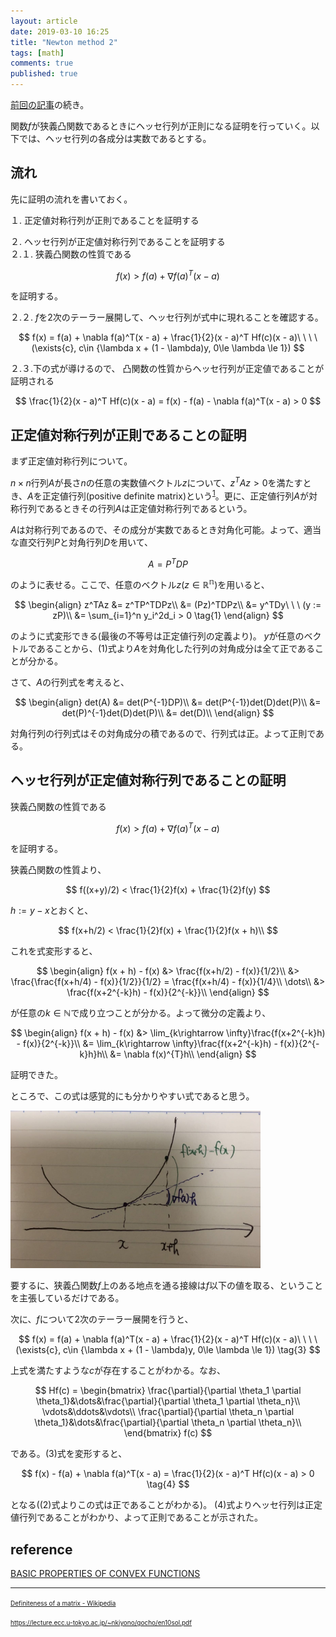 ```yaml
---
layout: article
date: 2019-03-10 16:25
title: "Newton method 2"
tags: [math]
comments: true
published: true
---
```


[前回の記事](/2019/03/03/newton-method.html)の続き。

関数$f$が狭義凸関数であるときにヘッセ行列が正則になる証明を行っていく。以下では、ヘッセ行列の各成分は実数であるとする。


## 流れ

先に証明の流れを書いておく。

１. 正定値対称行列が正則であることを証明する  

２. ヘッセ行列が正定値対称行列であることを証明する  
  ２.１. 狭義凸関数の性質である

  $$
  f(x) > f(a) + \nabla f(a)^T (x - a)
  $$

  を証明する。


  ２.２. $f$を2次のテーラー展開して、ヘッセ行列が式中に現れることを確認する。

  $$
  f(x) = f(a) + \nabla f(a)^T(x - a) + \frac{1}{2}(x - a)^T Hf(c)(x - a)\ \ \ \ (\exists{c}, c\in {\lambda x + (1 - \lambda)y, 0\le \lambda \le 1})
  $$

  ２.３.下の式が導けるので、 凸関数の性質からヘッセ行列が正定値であることが証明される

  $$
  \frac{1}{2}(x - a)^T Hf(c)(x - a) = f(x) - f(a) - \nabla f(a)^T(x - a) > 0
  $$



## 正定値対称行列が正則であることの証明

まず正定値対称行列について。

$n\times n$行列$A$が長さ$n$の任意の実数値ベクトル$z$について、$z^TAz > 0$を満たすとき、$A$を正定値行列(positive definite matrix)という<sup><a href="#1">1</a></sup>。更に、正定値行列$A$が対称行列であるときその行列$A$は正定値対称行列であるという。

$A$は対称行列であるので、その成分が実数であるとき対角化可能。よって、適当な直交行列$P$と対角行列$D$を用いて、

$$
A = P^TDP
$$

のように表せる。ここで、任意のベクトル$z (z\in\mathbb{R^n})$を用いると、

$$
\begin{align}
z^TAz &= z^TP^TDPz\\
&= (Pz)^TDPz\\
&= y^TDy\ \ \ (y := zP)\\
&= \sum_{i=1}^n y_i^2d_i > 0 \tag{1}
\end{align}
$$

のように式変形できる(最後の不等号は正定値行列の定義より)。 $y$が任意のベクトルであることから、$(1)$式より$A$を対角化した行列の対角成分は全て正であることが分かる。

さて、$A$の行列式を考えると、

$$
\begin{align}
det(A) &= det(P^{-1}DP)\\
&= det(P^{-1})det(D)det(P)\\
&= det(P)^{-1}det(D)det(P)\\
&= det(D)\\
\end{align}
$$

対角行列の行列式はその対角成分の積であるので、行列式は正。よって正則である。

## ヘッセ行列が正定値対称行列であることの証明

狭義凸関数の性質である

$$
f(x) > f(a) + \nabla f(a)^T (x - a) \tag{2}
$$

を証明する。

狭義凸関数の性質より、

$$
f((x+y)/2) < \frac{1}{2}f(x) + \frac{1}{2}f(y)
$$

$h:= y - x$とおくと、

$$
f(x+h/2) < \frac{1}{2}f(x) + \frac{1}{2}f(x + h)\\
$$

これを式変形すると、

$$
\begin{align}
f(x + h) - f(x) &> \frac{f(x+h/2) - f(x)}{1/2}\\
&> \frac{\frac{f(x+h/4) - f(x)}{1/2}}{1/2} =  \frac{f(x+h/4) - f(x)}{1/4}\\
\dots\\
&> \frac{f(x+2^{-k}h) - f(x)}{2^{-k}}\\
\end{align}
$$

が任意の$k\in\mathbb{N}$で成り立つことが分かる。よって微分の定義より、

$$
\begin{align}
f(x + h) - f(x) &> \lim_{k\rightarrow \infty}\frac{f(x+2^{-k}h) - f(x)}{2^{-k}}\\
&= \lim_{k\rightarrow \infty}\frac{f(x+2^{-k}h) - f(x)}{2^{-k}h}h\\
&= \nabla f(x)^{T}h\\
\end{align}
$$

証明できた。

ところで、この式は感覚的にも分かりやすい式であると思う。

<img src="/assets/images/newton-method-2/convex_funcs_prop.jpg" alt="cpp-snip-wrong-result" style="width: 400px;"/>

要するに、狭義凸関数$f$上のある地点を通る接線は$f$以下の値を取る、ということを主張しているだけである。

次に、$f$について2次のテーラー展開を行うと、

$$
f(x) = f(a) + \nabla f(a)^T(x - a) + \frac{1}{2}(x - a)^T Hf(c)(x - a)\ \ \ \ (\exists{c}, c\in {\lambda x + (1 - \lambda)y, 0\le \lambda \le 1}) \tag{3}
$$

上式を満たすような$c$が存在することがわかる。なお、

$$
Hf(c) = \begin{bmatrix}
\frac{\partial}{\partial \theta_1 \partial \theta_1}&\dots&\frac{\partial}{\partial \theta_1 \partial \theta_n}\\
\vdots&\ddots&\vdots\\
\frac{\partial}{\partial \theta_n \partial \theta_1}&\dots&\frac{\partial}{\partial \theta_n \partial \theta_n}\\
\end{bmatrix} f(c)
$$

である。$(3)$式を変形すると、

$$
f(x) - f(a) + \nabla f(a)^T(x - a) = \frac{1}{2}(x - a)^T Hf(c)(x - a) > 0 \tag{4}
$$

となる($(2)$式よりこの式は正であることがわかる)。 $(4)$式よりヘッセ行列は正定値行列であることがわかり、よって正則であることが示された。


## reference

[BASIC PROPERTIES OF CONVEX FUNCTIONS](https://wiki.math.ntnu.no/_media/tma4180/2016v/note2.pdf)


---

<span id="1" style="font-size:x-small">[Definiteness of a matrix - Wikipedia](https://en.wikipedia.org/wiki/Definiteness_of_a_matrix)</span>

<span id="2" style="font-size:x-small">https://lecture.ecc.u-tokyo.ac.jp/~nkiyono/gocho/en10sol.pdf</span>

